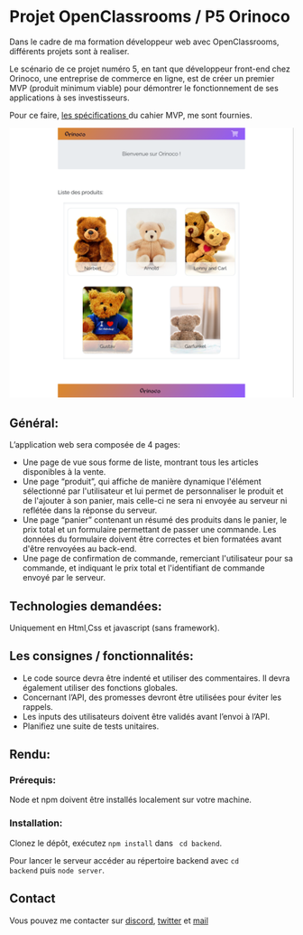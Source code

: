 # Projet OpenClassrooms / P5 Orinoco

<p> 
  Dans le cadre de ma formation développeur web avec OpenClassrooms, différents projets sont à realiser.
</p>

<p> 
  Le scénario de ce projet numéro 5, en tant que développeur front-end chez Orinoco, une entreprise de 
  commerce en ligne, est de créer un premier MVP (produit minimum viable) pour démontrer le fonctionnement
  de ses applications à ses investisseurs.
</p>

<p> 
  Pour ce faire, <a href="https://s3-eu-west-1.amazonaws.com/course.oc-static.com/projects/DWJ_FR_P5/P5_Spe%CC%81cifications%20fonctionnelles%20Orinoco%20(2).pdf">les spécifications </a> du cahier MVP, me sont fournies.
</p>

<p>
  <img alt="orinoco.html" 
       src="https://github.com/Cyrille57/CyrilleMorel_5_01042021/blob/master/frontend/screenshot/orinoco.png">
</p>

<h2> Général:</h2>

<p>
  L’application web sera composée de 4 pages:
</p>

<ul>
  <li>
    Une page de vue sous forme de liste, montrant tous les articles disponibles à la vente.
  </li>
  <li>
    Une page “produit”, qui affiche de manière dynamique l'élément sélectionné par l'utilisateur et lui permet 
    de personnaliser le produit et de l'ajouter à son panier, mais celle-ci ne sera ni envoyée au serveur ni reflétée
    dans la réponse du serveur.
  </li>
  <li>
    Une page “panier” contenant un résumé des produits dans le panier, le prix total et un formulaire permettant de passer 
    une commande.
    Les données du formulaire doivent être correctes et bien formatées avant d'être renvoyées au back-end.
  </li>
  <li>
    Une page de confirmation de commande, remerciant l'utilisateur pour sa commande, et indiquant le prix total et l'identifiant
    de commande envoyé par le serveur.
  </li>
</ul>

<h2> Technologies demandées: </h2>

<p> Uniquement en Html,Css et javascript (sans framework).</p>

<h2> Les consignes / fonctionnalités: </h2>

<ul>
  <li>
    Le code source devra être indenté et utiliser des commentaires. Il devra également utiliser des fonctions globales.
  </li>
  <li>
    Concernant l’API, des promesses devront être utilisées pour éviter les rappels.
  </li>
  <li>
    Les inputs des utilisateurs doivent être validés avant l’envoi à l’API.
  </li>
  <li>
    Planifiez une suite de tests unitaires.
  </li>
</ul>

<h2> Rendu: </h2>

<h3> Prérequis: </h3>

<p>
  Node et npm doivent être installés localement sur votre machine.
</p>

<h3>Installation:</h3>

<p>
  Clonez le dépôt, exécutez <code>npm install</code> dans <code> cd backend</code>.</br>
  
  Pour lancer le serveur accéder au répertoire backend avec <code>cd backend</code> puis <code>node server</code>.
  
</p>

<h2> Contact </h2>
<p> Vous pouvez me contacter sur <a href="https://discord.gg/At8T9HD">discord</a>, <a href="https://twitter.com/Cyril2101">twitter</a> et <a href="mailto:cyril_dev@outlook.fr">mail</a>

